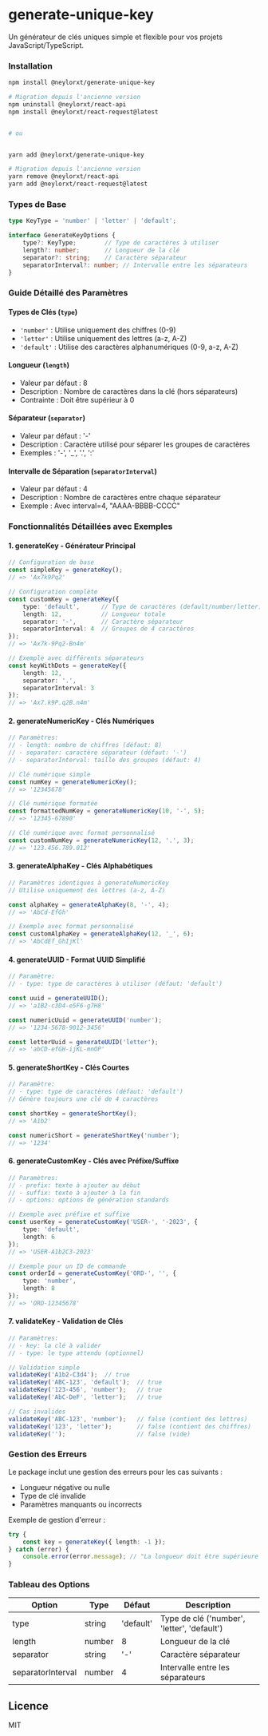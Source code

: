 # generate-unique-key

Un générateur de clés uniques simple et flexible pour vos projets JavaScript/TypeScript.

### Installation

```bash
npm install @neylorxt/generate-unique-key

# Migration depuis l'ancienne version
npm uninstall @neylorxt/react-api
npm install @neylorxt/react-request@latest


# ou


yarn add @neylorxt/generate-unique-key

# Migration depuis l'ancienne version
yarn remove @neylorxt/react-api
yarn add @neylorxt/react-request@latest
```

### Types de Base

```typescript
type KeyType = 'number' | 'letter' | 'default';

interface GenerateKeyOptions {
    type?: KeyType;        // Type de caractères à utiliser
    length?: number;       // Longueur de la clé
    separator?: string;    // Caractère séparateur
    separatorInterval?: number; // Intervalle entre les séparateurs
}
```

### Guide Détaillé des Paramètres

#### Types de Clés (`type`)
- `'number'` : Utilise uniquement des chiffres (0-9)
- `'letter'` : Utilise uniquement des lettres (a-z, A-Z)
- `'default'` : Utilise des caractères alphanumériques (0-9, a-z, A-Z)

#### Longueur (`length`)
- Valeur par défaut : 8
- Description : Nombre de caractères dans la clé (hors séparateurs)
- Contrainte : Doit être supérieur à 0

#### Séparateur (`separator`)
- Valeur par défaut : '-'
- Description : Caractère utilisé pour séparer les groupes de caractères
- Exemples : '-', '_', '.', ':'

#### Intervalle de Séparation (`separatorInterval`)
- Valeur par défaut : 4
- Description : Nombre de caractères entre chaque séparateur
- Exemple : Avec interval=4, "AAAA-BBBB-CCCC"

### Fonctionnalités Détaillées avec Exemples

#### 1. generateKey - Générateur Principal
```typescript
// Configuration de base
const simpleKey = generateKey();
// => 'Ax7k9Pq2'

// Configuration complète
const customKey = generateKey({
    type: 'default',      // Type de caractères (default/number/letter)
    length: 12,           // Longueur totale
    separator: '-',       // Caractère séparateur
    separatorInterval: 4  // Groupes de 4 caractères
});
// => 'Ax7k-9Pq2-Bn4m'

// Exemple avec différents séparateurs
const keyWithDots = generateKey({
    length: 12,
    separator: '.',
    separatorInterval: 3
});
// => 'Ax7.k9P.q2B.n4m'
```

#### 2. generateNumericKey - Clés Numériques
```typescript
// Paramètres:
// - length: nombre de chiffres (défaut: 8)
// - separator: caractère séparateur (défaut: '-')
// - separatorInterval: taille des groupes (défaut: 4)

// Clé numérique simple
const numKey = generateNumericKey();
// => '12345678'

// Clé numérique formatée
const formattedNumKey = generateNumericKey(10, '-', 5);
// => '12345-67890'

// Clé numérique avec format personnalisé
const customNumKey = generateNumericKey(12, '.', 3);
// => '123.456.789.012'
```

#### 3. generateAlphaKey - Clés Alphabétiques
```typescript
// Paramètres identiques à generateNumericKey
// Utilise uniquement des lettres (a-z, A-Z)

const alphaKey = generateAlphaKey(8, '-', 4);
// => 'AbCd-EfGh'

// Exemple avec format personnalisé
const customAlphaKey = generateAlphaKey(12, '_', 6);
// => 'AbCdEf_GhIjKl'
```

#### 4. generateUUID - Format UUID Simplifié
```typescript
// Paramètre:
// - type: type de caractères à utiliser (défaut: 'default')

const uuid = generateUUID();
// => 'a1B2-c3D4-e5F6-g7H8'

const numericUuid = generateUUID('number');
// => '1234-5678-9012-3456'

const letterUuid = generateUUID('letter');
// => 'abCD-efGH-ijKL-mnOP'
```

#### 5. generateShortKey - Clés Courtes
```typescript
// Paramètre:
// - type: type de caractères (défaut: 'default')
// Génère toujours une clé de 4 caractères

const shortKey = generateShortKey();
// => 'A1b2'

const numericShort = generateShortKey('number');
// => '1234'
```

#### 6. generateCustomKey - Clés avec Préfixe/Suffixe
```typescript
// Paramètres:
// - prefix: texte à ajouter au début
// - suffix: texte à ajouter à la fin
// - options: options de génération standards

// Exemple avec préfixe et suffixe
const userKey = generateCustomKey('USER-', '-2023', {
    type: 'default',
    length: 6
});
// => 'USER-A1b2C3-2023'

// Exemple pour un ID de commande
const orderId = generateCustomKey('ORD-', '', {
    type: 'number',
    length: 8
});
// => 'ORD-12345678'
```

#### 7. validateKey - Validation de Clés
```typescript
// Paramètres:
// - key: la clé à valider
// - type: le type attendu (optionnel)

// Validation simple
validateKey('A1b2-C3d4');  // true
validateKey('ABC-123', 'default');  // true
validateKey('123-456', 'number');   // true
validateKey('AbC-DeF', 'letter');   // true

// Cas invalides
validateKey('ABC-123', 'number');   // false (contient des lettres)
validateKey('123', 'letter');       // false (contient des chiffres)
validateKey('');                    // false (vide)
```

### Gestion des Erreurs

Le package inclut une gestion des erreurs pour les cas suivants :
- Longueur négative ou nulle
- Type de clé invalide
- Paramètres manquants ou incorrects

Exemple de gestion d'erreur :
```typescript
try {
    const key = generateKey({ length: -1 });
} catch (error) {
    console.error(error.message); // "La longueur doit être supérieure à 0"
}
```

### Tableau des Options

| Option            | Type     | Défaut    | Description                                    |
|------------------|----------|-----------|------------------------------------------------|
| type             | string   | 'default' | Type de clé ('number', 'letter', 'default')    |
| length           | number   | 8         | Longueur de la clé                             |
| separator        | string   | '-'       | Caractère séparateur                           |
| separatorInterval| number   | 4         | Intervalle entre les séparateurs               |

## Licence

MIT

